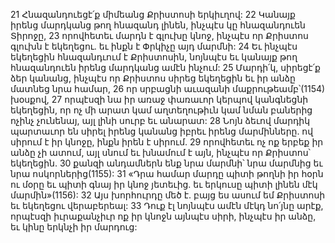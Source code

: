 21 Հնազանդուեցէ՛ք միմեանց Քրիստոսի երկիւղով: 22 Կանայք իրենց մարդկանց թող հնազանդ լինեն, ինչպէս կը հնազանդուեն Տիրոջը, 23 որովհետեւ մարդն է գլուխը կնոջ, ինչպէս որ Քրիստոս գլուխն է եկեղեցու. եւ ինքն է Փրկիչը այդ մարմնի: 24 Եւ ինչպէս եկեղեցին հնազանդւում է Քրիստոսին, նոյնպէս եւ կանայք թող հնազանդուեն իրենց մարդկանց ամէն ինչում: 25 Մարդի՛կ, սիրեցէ՛ք ձեր կանանց, ինչպէս որ Քրիստոս սիրեց եկեղեցին եւ իր անձը մատնեց նրա համար, 26 որ սրբացնի աւազանի մաքրութեամբ՝(1154) խօսքով, 27 որպէսզի նա իր առաջ փառաւոր կերպով կանգնեցնի եկեղեցին, որ ոչ մի արատ կամ աղտեղութիւն կամ նման բաներից ոչինչ չունենայ, այլ լինի սուրբ եւ անարատ: 28 Նոյն ձեւով մարդիկ պարտաւոր են սիրել իրենց կանանց իբրեւ իրենց մարմինները. ով սիրում է իր կնոջը, ինքն իրեն է սիրում. 29 որովհետեւ ոչ ոք երբեք իր անձը չի ատում, այլ սնում եւ խնամում է այն, ինչպէս որ Քրիստոս՝ եկեղեցին. 30 քանզի անդամներն ենք նրա մարմնի՝ նրա մարմնից եւ նրա ոսկորներից(1155): 31 «Դրա համար մարդը պիտի թողնի իր հօրն ու մօրը եւ պիտի գնայ իր կնոջ յետեւից. եւ երկուսը պիտի լինեն մէկ մարմին»(1156): 32 Այս խորհուրդը մեծ է. բայց ես ասում եմ Քրիստոսի եւ եկեղեցու վերաբերեալ: 33 Դուք էլ նոյնպէս ամէն մէկդ նո՛յնը արէք, որպէսզի իւրաքանչիւր ոք իր կնոջն այնպէս սիրի, ինչպէս իր անձը, եւ կինը երկնչի իր մարդուց:
